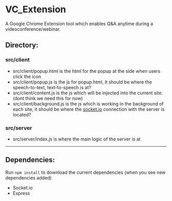 # VC_Extension
A Google Chrome Extension tool which enables Q&amp;A anytime during a videoconference/webinar.

## Directory: 
### src/client
- src/client/popup.html is the html for the popup at the side when users click the icon
- src/client/popup.js is the js for popup.html, it should be where the speech-to-text, text-to-speech is at? 
- src/client/content.js is the js which will be injected into the current site. (dont think we need this for now)
- src/client/background.js is the js which is working in the background of each site, it should be where the [socket.io](https://socket.io) connection with the server is located? 

### src/server
- src/server/index.js is where the main logic of the server is at 

---

## Dependencies:
Run `npm install` to download the current dependencies (when you see new dependencies added) 
- Socket.io
- Express 
